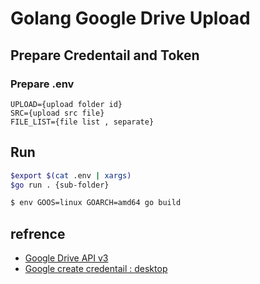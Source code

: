 # Golang Google Drive Upload

## Prepare Credentail and Token

### Prepare .env

```env
UPLOAD={upload folder id}
SRC={upload src file}
FILE_LIST={file list , separate}
```

## Run

```bash
$export $(cat .env | xargs)
$go run . {sub-folder}
```

```bash
$ env GOOS=linux GOARCH=amd64 go build
```

## refrence

* [Google Drive API v3](https://developers.google.com/drive/api/v3/quickstart/go)
* [Google create credentail : desktop](https://developers.google.com/workspace/guides/create-credentials#desktop-app)
